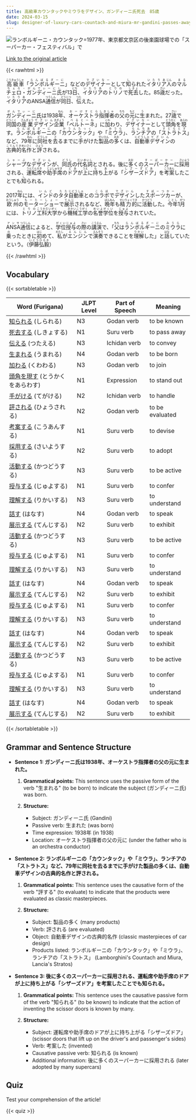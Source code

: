 ```yaml
---
title: 高級車カウンタックやミウラをデザイン、ガンディーニ氏死去　85歳
date: 2024-03-15
slug: designer-of-luxury-cars-countach-and-miura-mr-gandini-passes-away-at-the-age-of-85
---
```


![ランボルギーニ・カウンタック=1977年、東京都文京区の後楽園球場での「スーパーカー・フェスティバル」で](https://www.asahicom.jp/imgopt/img/695d14d799/comm_L/AS20240315002892.jpg "ランボルギーニ・カウンタック=1977年、東京都文京区の後楽園球場での「スーパーカー・フェスティバル」で")

[Link to the original article](https://asahi.com/articles/ASS3H5T87S3HUHBI01V.html?iref=comtop_7_06)

{{< rawhtml >}}
<p><ruby>高級<rt>こうきゅう</rt></ruby><ruby>車<rt>しゃ</rt></ruby>「<ruby>ランボルギーニ<rt>らんぼるぎーに</rt></ruby>」などの<ruby>デザイナー<rt>でざいなー</rt></ruby>として<ruby>知<rt>し</rt></ruby>られた<ruby>イタリア<rt>いたりあ</rt></ruby><ruby>人<rt>じん</rt></ruby>の<ruby>マルチェロ・ガンディーニ<rt>まるちぇろ・がんでぃーに</rt></ruby><ruby>氏<rt>し</rt></ruby>が13<ruby>日<rt>にち</rt></ruby>、<ruby>イタリア<rt>いたりあ</rt></ruby>の<ruby>トリノ<rt>とりの</rt></ruby>で<ruby>死去<rt>しきょ</rt></ruby>した。85<ruby>歳<rt>さい</rt></ruby>だった。<ruby>イタリア<rt>いたりあ</rt></ruby>のANSA<ruby>通信<rt>つうしん</rt></ruby>が<ruby>同日<rt>どうじつ</rt></ruby>、<ruby>伝<rt>つた</rt></ruby>えた。</p>

<p><ruby>ガンディーニ<rt>がんでぃーに</rt></ruby>氏は1938<ruby>年<rt>ねん</rt></ruby>、<ruby>オーケストラ<rt>おーけすとら</rt></ruby><ruby>指揮者<rt>しきしゃ</rt></ruby>の<ruby>父<rt>ちち</rt></ruby>の<ruby>元<rt>もと</rt></ruby>に<ruby>生<rt>う</rt></ruby>まれた。27<ruby>歳<rt>さい</rt></ruby>で<ruby>同国<rt>どうこく</rt></ruby>の<ruby>産業<rt>さんぎょう</rt></ruby><ruby>デザイン<rt>でざいん</rt></ruby><ruby>企業<rt>きぎょう</rt></ruby>「<ruby>ベルトーネ<rt>べるとーね</rt></ruby>」に<ruby>加<rt>くわ</rt></ruby>わり、<ruby>デザイナー<rt>でざいなー</rt></ruby>として<ruby>頭角<rt>とうかく</rt></ruby>を<ruby>現<rt>あらわ</rt></ruby>す。<ruby>ランボルギーニ<rt>らんぼるぎーに</rt></ruby>の「<ruby>カウンタック<rt>かうんたっく</rt></ruby>」や「<ruby>ミウラ<rt>みうら</rt></ruby>」、<ruby>ランチア<rt>らんちあ</rt></ruby>の「<ruby>ストラトス<rt>すとらとす</rt></ruby>」など、79<ruby>年<rt>ねん</rt></ruby>に<ruby>同社<rt>どうしゃ</rt></ruby>を<ruby>去<rt>さ</rt></ruby>るまでに<ruby>手<rt>て</rt></ruby>がけた<ruby>製品<rt>せいひん</rt></ruby>の<ruby>多<rt>おお</rt></ruby>くは、<ruby>自動車<rt>じどうしゃ</rt></ruby><ruby>デザイン<rt>でざいん</rt></ruby>の<ruby>古典的<rt>こてんてき</rt></ruby><ruby>名作<rt>めいさく</rt></ruby>と<ruby>評<rt>ひょう</rt></ruby>される。</p>

<p><ruby>シャープ<rt>しゃーぷ</rt></ruby>な<ruby>デザイン<rt>でざいん</rt></ruby>が、<ruby>同氏<rt>どうし</rt></ruby>の<ruby>代名詞<rt>だいめいし</rt></ruby>とされる。後に<ruby>多<rt>おお</rt></ruby>くの<ruby>スーパーカー<rt>すーぱーかー</rt></ruby>に<ruby>採用<rt>さいよう</rt></ruby>される、<ruby>運転席<rt>うんてんせき</rt></ruby>や<ruby>助手席<rt>じょしゅせき</rt></ruby>の<ruby>ドア<rt>どあ</rt></ruby>が<ruby>上<rt>うえ</rt></ruby>に<ruby>持<rt>も</rt></ruby>ち<ruby>上<rt>あ</rt></ruby>がる「<ruby>シザーズドア<rt>しざーずどあ</rt></ruby>」を<ruby>考案<rt>こうあん</rt></ruby>したことでも<ruby>知<rt>し</rt></ruby>られる。</p>

<p>2017<ruby>年<rt>ねん</rt></ruby>には、<ruby>インド<rt>いんど</rt></ruby>の<ruby>タタ<rt>たた</rt></ruby><ruby>自動車<rt>じどうしゃ</rt></ruby>との<ruby>コラボ<rt>こらぼ</rt></ruby>で<ruby>デザイン<rt>でざいん</rt></ruby>した<ruby>スポーツカー<rt>すぽーつかー</rt></ruby>が、<ruby>欧州<rt>おうしゅう</rt></ruby>の<ruby>モーターショー<rt>もーたーしょー</rt></ruby>で<ruby>展示<rt>てんじ</rt></ruby>されるなど、<ruby>晩年<rt>ばんねん</rt></ruby>も<ruby>精力的<rt>せいりょくてき</rt></ruby>に<ruby>活動<rt>かつどう</rt></ruby>した。<ruby>今年<rt>ことし</rt></ruby>1<ruby>月<rt>がつ</rt></ruby>には、<ruby>トリノ<rt>とりの</rt></ruby><ruby>工科大学<rt>こうかだいがく</rt></ruby>から<ruby>機械工学<rt>きかいこうがく</rt></ruby>の<ruby>名誉学位<rt>めいよがくい</rt></ruby>を<ruby>授与<rt>じゅよ</rt></ruby>されていた。</p>

<p><ruby>ANSA<rt>アンサ</rt></ruby><ruby>通信<rt>つうしん</rt></ruby>によると、<ruby>学位<rt>がくい</rt></ruby><ruby>授与<rt>じゅよ</rt></ruby>の<ruby>際<rt>さい</rt></ruby>の<ruby>講演<rt>こうえん</rt></ruby>で、「<ruby>父<rt>ちち</rt></ruby>は<ruby>ランボルギーニ<rt>らんぼるぎーに</rt></ruby>の<ruby>ミウラ<rt>みうら</rt></ruby>に<ruby>乗<rt>の</rt></ruby>ったときに<ruby>初<rt>はじ</rt></ruby>めて、<ruby>私<rt>わたし</rt></ruby>が<ruby>エンジン<rt>えんじん</rt></ruby>で<ruby>演奏<rt>えんそう</rt></ruby>できることを<ruby>理解<rt>りかい</rt></ruby>した」と<ruby>話<rt>はな</rt></ruby>していたという。（<ruby>伊藤<rt>いとう</rt></ruby><ruby>弘毅<rt>ひろき</rt></ruby>）</p>
{{< /rawhtml >}}

## Vocabulary


{{< sortabletable >}}

| Word (Furigana) | JLPT Level | Part of Speech | Meaning |
|-----------------|------------|---------------|---------|
|[知られる](https://jisho.org/search/%E7%9F%A5%E3%82%89%E3%82%8C%E3%82%8B) (しられる)| N3 | Godan verb | to be known |
|[死去する](https://jisho.org/search/%E6%AD%BB%E5%8E%BB%E3%81%99%E3%82%8B) (しきょする)| N1 | Suru verb | to pass away |
|[伝える](https://jisho.org/search/%E4%BC%9D%E3%81%88%E3%82%8B) (つたえる)| N3 | Ichidan verb | to convey |
|[生まれる](https://jisho.org/search/%E7%94%9F%E3%81%BE%E3%82%8C%E3%82%8B) (うまれる)| N4 | Godan verb | to be born |
|[加わる](https://jisho.org/search/%E5%8A%A0%E3%82%8F%E3%82%8B) (くわわる)| N3 | Godan verb | to join |
|[頭角を現す](https://jisho.org/search/%E9%A0%AD%E8%A7%92%E3%82%92%E7%8F%BE%E3%81%99) (とうかくをあらわす)| N1 | Expression | to stand out |
|[手がける](https://jisho.org/search/%E6%89%8B%E3%81%8C%E3%81%91%E3%82%8B) (てがける)| N2 | Ichidan verb | to handle |
|[評される](https://jisho.org/search/%E8%A9%95%E3%81%95%E3%82%8C%E3%82%8B) (ひょうされる)| N2 | Godan verb | to be evaluated |
|[考案する](https://jisho.org/search/%E8%80%83%E6%A1%88%E3%81%99%E3%82%8B) (こうあんする)| N1 | Suru verb | to devise |
|[採用する](https://jisho.org/search/%E6%8E%A1%E7%94%A8%E3%81%99%E3%82%8B) (さいようする)| N2 | Suru verb | to adopt |
|[活動する](https://jisho.org/search/%E6%B4%BB%E5%8B%95%E3%81%99%E3%82%8B) (かつどうする)| N3 | Suru verb | to be active |
|[授与する](https://jisho.org/search/%E6%8E%88%E4%B8%8E%E3%81%99%E3%82%8B) (じゅよする)| N1 | Suru verb | to confer |
|[理解する](https://jisho.org/search/%E7%90%86%E8%A7%A3%E3%81%99%E3%82%8B) (りかいする)| N3 | Suru verb | to understand |
|[話す](https://jisho.org/search/%E8%A9%B1%E3%81%99) (はなす)| N4 | Godan verb | to speak |
|[展示する](https://jisho.org/search/%E5%B1%95%E7%A4%BA%E3%81%99%E3%82%8B) (てんじする)| N2 | Suru verb | to exhibit |
|[活動する](https://jisho.org/search/%E6%B4%BB%E5%8B%95%E3%81%99%E3%82%8B) (かつどうする)| N3 | Suru verb | to be active |
|[授与する](https://jisho.org/search/%E6%8E%88%E4%B8%8E%E3%81%99%E3%82%8B) (じゅよする)| N1 | Suru verb | to confer |
|[理解する](https://jisho.org/search/%E7%90%86%E8%A7%A3%E3%81%99%E3%82%8B) (りかいする)| N3 | Suru verb | to understand |
|[話す](https://jisho.org/search/%E8%A9%B1%E3%81%99) (はなす)| N4 | Godan verb | to speak |
|[展示する](https://jisho.org/search/%E5%B1%95%E7%A4%BA%E3%81%99%E3%82%8B) (てんじする)| N2 | Suru verb | to exhibit |
|[授与する](https://jisho.org/search/%E6%8E%88%E4%B8%8E%E3%81%99%E3%82%8B) (じゅよする)| N1 | Suru verb | to confer |
|[理解する](https://jisho.org/search/%E7%90%86%E8%A7%A3%E3%81%99%E3%82%8B) (りかいする)| N3 | Suru verb | to understand |
|[話す](https://jisho.org/search/%E8%A9%B1%E3%81%99) (はなす)| N4 | Godan verb | to speak |
|[展示する](https://jisho.org/search/%E5%B1%95%E7%A4%BA%E3%81%99%E3%82%8B) (てんじする)| N2 | Suru verb | to exhibit |
|[活動する](https://jisho.org/search/%E6%B4%BB%E5%8B%95%E3%81%99%E3%82%8B) (かつどうする)| N3 | Suru verb | to be active |
|[授与する](https://jisho.org/search/%E6%8E%88%E4%B8%8E%E3%81%99%E3%82%8B) (じゅよする)| N1 | Suru verb | to confer |
|[理解する](https://jisho.org/search/%E7%90%86%E8%A7%A3%E3%81%99%E3%82%8B) (りかいする)| N3 | Suru verb | to understand |
|[話す](https://jisho.org/search/%E8%A9%B1%E3%81%99) (はなす)| N4 | Godan verb | to speak |
|[展示する](https://jisho.org/search/%E5%B1%95%E7%A4%BA%E3%81%99%E3%82%8B) (てんじする)| N2 | Suru verb | to exhibit |

{{< /sortabletable >}}


## Grammar and Sentence Structure

- **Sentence 1: ガンディーニ氏は1938年、オーケストラ指揮者の父の元に生まれた。**
  
  1. **Grammatical points:** This sentence uses the passive form of the verb "生まれる" (to be born) to indicate the subject (ガンディーニ氏) was born.
  
  2. **Structure:** 
     - Subject: ガンディーニ氏 (Gandini)
     - Passive verb: 生まれた (was born)
     - Time expression: 1938年 (in 1938)
     - Location: オーケストラ指揮者の父の元に (under the father who is an orchestra conductor)

- **Sentence 2: ランボルギーニの「カウンタック」や「ミウラ」、ランチアの「ストラトス」など、79年に同社を去るまでに手がけた製品の多くは、自動車デザインの古典的名作と評される。**
  
  1. **Grammatical points:** This sentence uses the causative form of the verb "評する" (to evaluate) to indicate that the products were evaluated as classic masterpieces.
  
  2. **Structure:** 
     - Subject: 製品の多く (many products)
     - Verb: 評される (are evaluated)
     - Object: 自動車デザインの古典的名作 (classic masterpieces of car design)
     - Products listed: ランボルギーニの「カウンタック」や「ミウラ」、ランチアの「ストラトス」 (Lamborghini's Countach and Miura, Lancia's Stratos)

- **Sentence 3: 後に多くのスーパーカーに採用される、運転席や助手席のドアが上に持ち上がる「シザーズドア」を考案したことでも知られる。**
  
  1. **Grammatical points:** This sentence uses the causative passive form of the verb "知られる" (to be known) to indicate that the action of inventing the scissor doors is known by many.
  
  2. **Structure:** 
     - Subject: 運転席や助手席のドアが上に持ち上がる「シザーズドア」 (scissor doors that lift up on the driver's and passenger's sides)
     - Verb: 考案した (invented)
     - Causative passive verb: 知られる (is known)
     - Additional information: 後に多くのスーパーカーに採用される (later adopted by many supercars)

## Quiz

Test your comprehension of the article!

{{< quiz >}}
